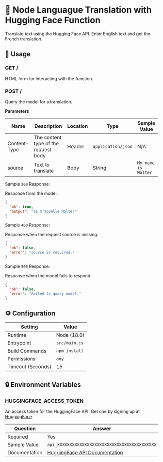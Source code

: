 # 🤖 Node Languague Translation with Hugging Face Function

Translate text using the Hugging Face API. Enter English text and get the French translation.

## 🧰 Usage

### GET /

HTML form for interacting with the function.

### POST /

Query the model for a translation.

**Parameters**

| Name         | Description                          | Location | Type               | Sample Value        |
| ------------ | ------------------------------------ | -------- | ------------------ | ------------------- |
| Content-Type | The content type of the request body | Header   | `application/json` | N/A                 |
| source       | Text to translate                    | Body     | String             | `My name is Walter` |

Sample `200` Response:

Response from the model.

```json
{
  "ok": true,
  "output": "Je m'appelle Walter"
}
```

Sample `400` Response:

Response when the request source is missing.

```json
{
  "ok": false,
  "error": "source is required."
}
```

Sample `500` Response:

Response when the model fails to respond.

```json
{
  "ok": false,
  "error": "Failed to query model."
}
```

## ⚙️ Configuration

| Setting           | Value         |
| ----------------- | ------------- |
| Runtime           | Node (18.0)   |
| Entrypoint        | `src/main.js` |
| Build Commands    | `npm install` |
| Permissions       | `any`         |
| Timeout (Seconds) | 15            |

## 🔒 Environment Variables

### HUGGINGFACE_ACCESS_TOKEN

An access token for the HuggingFace API. Get one by signing up at [HuggingFace](https://huggingface.co/).

| Question      | Answer                                                                          |
| ------------- | ------------------------------------------------------------------------------- |
| Required      | Yes                                                                             |
| Sample Value  | `api_XXXXXXXXXXXXXXXXXXXXXXXXXXXXXXXXXXXXXXXX`                                  |
| Documentation | [HuggingFace API Documentation](https://huggingface.co/docs/datasets/translate) |
